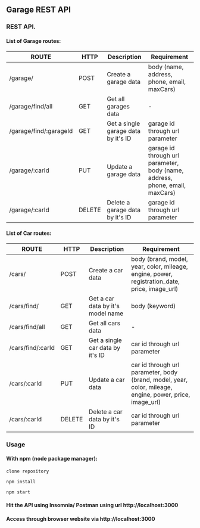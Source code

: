 ## Garage REST API

###  REST API.

#### List of Garage routes:

ROUTE  |  HTTP  | Description | Requirement
-------|--------|-------------|-------------
/garage/ | POST | Create a garage data | body (name, address, phone, email, maxCars)
/garage/find/all | GET | Get all garages data | -
/garage/find/:garageId | GET | Get a single garage data by it's ID | garage id through url parameter
/garage/:carId | PUT | Update a garage data | garage id through url parameter, body (name, address, phone, email, maxCars)
/garage/:carId | DELETE | Delete a garage data by it's ID | garage id through url parameter

#### List of Car routes:

ROUTE  |  HTTP  | Description | Requirement
-------|--------|-------------|-------------
/cars/ | POST | Create a car data | body (brand, model, year, color, mileage, engine, power, registration_date, price, image_url)
/cars/find/ | GET | Get a car data by it's model name | body (keyword)
/cars/find/all | GET | Get all cars data | -
/cars/find/:carId | GET | Get a single car data by it's ID | car id through url parameter
/cars/:carId | PUT | Update a car data | car id through url parameter, body (brand, model, year, color, mileage, engine, power, price, image_url)
/cars/:carId | DELETE | Delete a car data by it's ID | car id through url parameter


### Usage

#### With npm (node package manager):

```
clone repository

npm install

npm start

```

#### Hit the API using Insomnia/ Postman using url http://localhost:3000

#### Access through browser website via http://localhost:3000